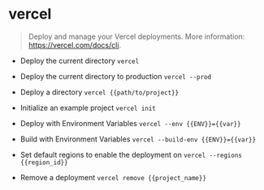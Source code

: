# vercel
> Deploy and manage your Vercel deployments.
> More information: <https://vercel.com/docs/cli>.

- Deploy the current directory
`vercel`

- Deploy the current directory to production
`vercel --prod`

- Deploy a directory
`vercel {{path/to/project}}`

- Initialize an example project
`vercel init`

- Deploy with Environment Variables
`vercel --env {{ENV}}={{var}}`

- Build with Environment Variables
`vercel --build-env {{ENV}}={{var}}`

- Set default regions to enable the deployment on
`vercel --regions {{region_id}}`

- Remove a deployment
`vercel remove {{project_name}}`
